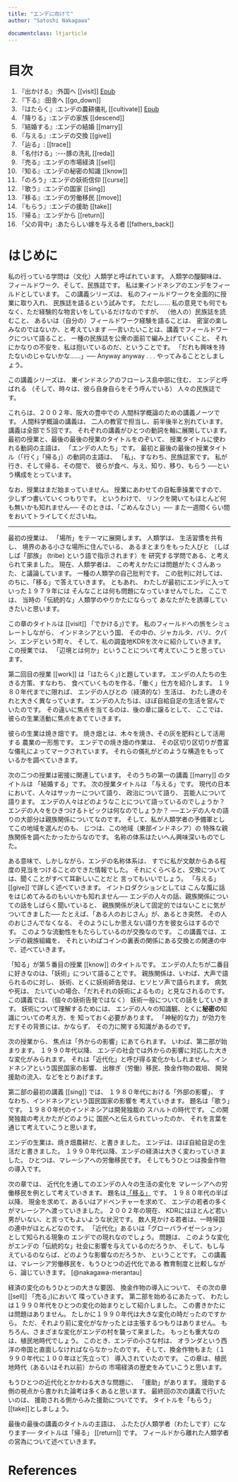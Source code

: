 ```yaml
---
title: "エンデに向けて"
author: "Satoshi Nakagawa"

documentclass: ltjarticle
---
```


# 目次

1. 『出かける』:外国へ [[visit]] [Epub](visit.epub)
2. 『下る』:田舎へ [[go_down]]
3. 『はたらく』:エンデの農耕儀礼 [[cultivate]] [Epub](cultivate.epub)
4. 「降りる」:エンデの家族 [[descend]]
5. 『結婚する』:エンデの結婚 [[marry]]
6. 『与える』:エンデの交換 [[give]]
7. 「辿る」: [[trace]]
8. 「名付ける」:---豚の洗礼 [[reda]]
9. 『売る』:エンデの市場経済 [[sell]]
10. 『知る』:エンデの秘密の知識 [[know]]
11. 「のろう」:エンデの妖術信仰 [[curse]]
12. 『歌う』:エンデの国家 [[sing]]
13. 『移る』:エンデの労働移民 [[move]]
14. 『もらう』:エンデの援助 [[take]]
15. 『帰る』:エンデから [[return]]
16. 「父の背中」:あたらしい嫁を与える者 [[fathers_back]]

# はじめに

 私の行っている学問は（文化）人類学と呼ばれています。
人類学の醍醐味は、フィールドワーク、そして、民族誌です。
私は東インドネシアのエンデをフィールドとしています。
この講義シリーズは、
私のフィールドワークを全面的に授業に取り入れ、
民族誌を語るという試みです。
ただし……
私の意見でも何でもなく、ただ経験的な物言いをしているだけなのですが、
（他人の）民族誌を読むこと、
あるいは（自分の）フィールドワーク経験を語ることは、
密室の楽しみなのではないか、と考えています
──言いたいことは、講義でフィールドワークについて語ること、
一種の民族誌を公衆の面前で編み上げていくこと、
それにかなりの不安を、私は抱いているのだ、ということです。
「だれも興味を持たないのじゃないかな……」──
Anyway anyway . . . やってみることとしましょう。


この講義シリーズは、
東インドネシアのフローレス島中部に住む、
エンデと呼ばれる
（そして、時々は、彼ら自身自らをそう呼んでいる）
人々の民族誌です。


これらは、２００２年、阪大の豊中での
人間科学概論のための講義ノーツです。
人間科学概論の講義は、
二人の教官で担当し、前半後半と別れています。
講義は全部で５回です。
それぞれの講義がひとつの動詞を軸に展開しています。
最初の授業と、最後の最後の授業のタイトルをのぞいて、
授業タイトルに使われる動詞の主語は、
「エンデの人たち」です。
最初と最後の最後の授業タイトル（「行く」「帰る」）の動詞の主語は、
「私」、すなわち、民族誌家です。
私が行き、そして帰る、その間で、
彼らが食べ、与え、知り、移り、もらう
──という構成をとっています。

なお、授業はまだ始まっていません。
授業にあわせての自転車操業ですので、
少しずつ書いていくつもりです。
というわけで、
リンクを開いてもほとんど何も無いかも知れません──
そのときは、「ごめんなさい」──
また一週間くらい間をおいてトライしてくださいね。


-----

最初の授業は、
「場所」をテーマに展開します。
人類学は、
生活習慣を共有し、
境界のある小さな場所に住んでいる、
あるまとまりをもった人びと
（しばしば「部族」 (tribe) という語で指示されます）を
研究する学問である、と考えられて来ました。
現在、人類学者は、
この考えかたには問題がたくさんあった、と議論しています。
一種の人類学の自己批判です。
この批判に対しては、
のちに、「移る」で答えていきます。
ともあれ、
わたしが最初にエンデに入っていった１９７９年には
そんなことは何も問題になっていませんでした。
ここでは、
当時の「伝統的な」人類学のやりかたにならって
あなたがたを誘導していきたいと思います。


この章のタイトルは [[visit]]
「でかける」)です。
私のフィールドへの旅をシミュレートしながら、
インドネシアという国、
その中の、ジャカルタ、バリ、クパン、エンデという町々、
そして、私の調査地KDRを次々に紹介していきます。
この授業では、
「辺境とは何か」ということについて考えていこうと思っています。

第二回目の授業 [[work]] は「はたらく」)と題しています。
エンデの人たちの生きる方策、すなわち、
食べていくものを作る、「働く」仕方を紹介します。
１９８０年代までに限れば、
エンデの人びとの（経済的な）生活は、
わたし達のそれと大きく異なっています。
エンデの人たちは、ほぼ自給自足の生活を営んでいたのです。
その違いに焦点を当てるのは、後の章に譲るとして、
ここでは、彼らの生業活動に焦点をあてていきます。

彼らの生業は焼き畑です。
焼き畑とは、木々を焼き、その灰を肥料として活用する
農業の一形態です。
エンデでの焼き畑の作業は、
その区切り区切りが豊富な儀礼によってマークされています。
それらの儀礼がどのような構造をもっているかを調べていきます。

次の二つの授業は密接に関連しています。
そのうちの第一の講義 [[marry]] のタイトルは
「結婚する」です。
次の授業タイトルは
「与える」です。
現代の日本において、人々はサッカーについて語り、
政治について語り、
芸能人について語ります。
エンデの人々はどのようなことについて語っているのでしょうか？
エンデの人々をひきつけるトピックは何なのでしょうか？
──エンデの人々の語りの大部分は親族関係についてなのです。
そして、私が人類学者の予備軍としてこの地域を選んだのも、
じつは、この地域（東部インドネシア）の
特殊な親族関係を調べたかったからなのです。
名称の体系はたいへん興味深いものでした。

ある意味で、しかしながら、エンデの名称体系は、
すでに私が文献からある程度の見当をつけることのできた情報でした。
それにくらべると、交換については、聞くことがすべて耳新しいことだと
言ってもいいでしょう。
「与える」[[give]] で詳しく述べていきます。
イントロダクションとしては
こんな風に話をはじめてみるのもいいかも知れません──
エンデの人々の話、親族関係についての話をしばらく聞いていると、
親族関係が決して固定的ではないことに気がついてきました──
たとえば、「ある人のおじさん」が、あるとき突然、
その人のおじさんでなくなる、
そのようにしか思えない語り方を彼女らはするのです。
このような流動性をもたらしているのが交換なのです。
この講義では、エンデの親族組織を、
それといわばコインの裏表の関係にある交換との関連の中で、述べていきます。

「知る」が第５番目の授業 [[know]] のタイトルです。
エンデの人たちが二番目に好きなのは、「妖術」について語ることです。
親族関係は、いわば、大声で語られるのに対し、
妖術、とくに妖術師告発は、ヒソヒソ声で語られます。
病気や死は、
たいていの場合、「だれそれの妖術によるもの」と見なされるのです。
この講義では、（個々の妖術告発ではなく）
妖術一般についての話をしていきます。
妖術について理解するためには、
エンデの人々の知識観、とくに**秘密の**知識についての考え方、を
知っておく必要があります。
「神秘的な力」が効力をだすその背景には、かならず、
その力に関する知識があるのです。

次の授業から、
焦点は「外からの影響」にあてられます。
いわば、第二部が始まります。
１９９０年代以降、
エンデの社会では外からの影響に対応した大きな変化がみられます。
それは「近代化」と呼び得る変化かもしれません。
インドネシアという国民国家の影響、
出稼ぎ（労働）移民、換金作物の栽培、
開発援助の流入、などをとりあげます。

第二部の最初の講義 [[sing]] では、
１９８０年代における「外部の影響」、
すなわち、インドネシアという国民国家の影響を
考えていきます。
題名は「歌う」です。
１９８０年代のインドネシアは開発独裁の
スハルトの時代です。
この開発独裁の考えかたがどのように
国民へと伝えられていったのか、
それを言葉を通じて考えていこうと思います。

エンデの生業は、焼き畑農耕だ、と書きました。
エンデは、ほぼ自給自足の生活だと書きました。
１９９０年代以降、エンデの経済は大きく変わっていきました。
ひとつは、マレーシアへの労働移民です。
そしてもうひとつは換金作物の導入です。

次の章では、
近代化を通してのエンデの人々の生活の変化を
マレーシアへの労働移民を例として考えていきます。
題名は[「移る」](move.md) です。
１９８０年代の半ば以降、
現金を求めて、あるいはアドベンチャーを求めて、
エンデの若者の多くがマレーシアへ渡っていきました。
２００２年の現在、
KDRにはほとんど若い男がいない、と言ってもよいような状況です。
数人見かける若者は、一時帰国の連中がほとんどなのです。
「近代化」あるいは「グローバライゼーション」として知られる現象の
エンデでの現れなのでしょう。
問題は、
このような変化がエンデの「伝統的な」社会に影響を与えているのだろうか、
そして、もし与えているのならば、どのような影響なのだろうか、
ということです。
この講義は、マレーシア労働移民を、もうひとつの近代化である
教育制度と比較しながら、論じていきます。
[@nakagawa-merantau]

経済の変化のもうひとつの大きな要因、
換金作物の導入について、
その次の章 [[sell]] 「売る」)において
喋っていきます。
第二部を始めるにあたって、
わたしは１９９０年代をひとつの変化の始まりとして紹介しました。
この書きかたには問題はありません。
たしかに１９９０年代は大きな変化の時だったのですから。
ただ、それより前に変化がなかったとは主張するつもりはありません。
もちろん、さまざまな変化がエンデの村を襲って来ました。
もっとも重大なのは、植民地時代でしょう。
このとき、エンデの小さな村は、
オランダという西洋の帝国と直面しなければならなかったのです。
そして、換金作物もまた（１９９０年代に１００年ほど先立って）
導入されていたのです。
この章は、植民地時代（あるいはそれ以前）からの
市場経済の歴史をみていこうと思います。

もうひとつの近代化とかかわる大きな問題に、
「援助」があります。
援助する側の視点から書かれた論考は多くあると思います。
最終回の次の講義で行いたいのは、
援助される側からみた援助についてです。
タイトルを「もらう」 [[take]]としましょう。

最後の最後の講義のタイトルの主語は、
ふたたび人類学者（わたしです）になります──
タイトルは「帰る」 [[return]] です。
フィールドから離れた人類学者の営為について述べていきます。

# References
